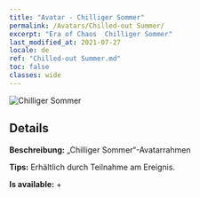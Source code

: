 ```yaml
---
title: "Avatar - Chilliger Sommer"
permalink: /Avatars/Chilled-out Summer/
excerpt: "Era of Chaos  Chilliger Sommer"
last_modified_at: 2021-07-27
locale: de
ref: "Chilled-out Summer.md"
toc: false
classes: wide
---
```

 ![Chilliger Sommer](/images/a/avatarFrame_126.png)

## Details

 **Beschreibung:** „Chilliger Sommer“-Avatarrahmen 

 **Tips:** Erhältlich durch Teilnahme am Ereignis. 

 **Is available:**  + 

